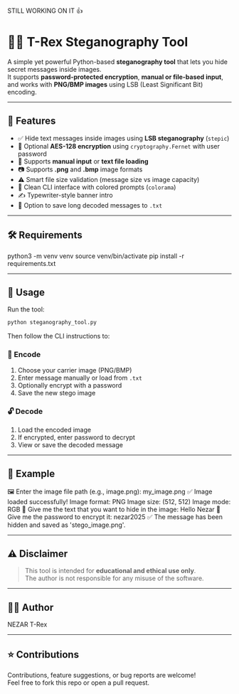 STILL WORKING ON IT 👍

# 🕵️‍♂️ T-Rex Steganography Tool 

A simple yet powerful Python-based **steganography tool** that lets you hide secret messages inside images.  
It supports **password-protected encryption**, **manual or file-based input**, and works with **PNG/BMP images** using LSB (Least Significant Bit) encoding.

---

## 🎯 Features

- ✅ Hide text messages inside images using **LSB steganography** (`stepic`)
- 🔐 Optional **AES-128 encryption** using `cryptography.Fernet` with user password
- 📄 Supports **manual input** or **text file loading**
- 📷 Supports **.png** and **.bmp** image formats
- ⚠️ Smart file size validation (message size vs image capacity)
- 🧠 Clean CLI interface with colored prompts (`colorama`)
- ✍️ Typewriter-style banner intro
- 📂 Option to save long decoded messages to `.txt`

---

## 🛠️ Requirements

python3 -m venv venv
source venv/bin/activate
pip install -r requirements.txt

---

## 🚀 Usage

Run the tool:

```bash
python steganography_tool.py
```

Then follow the CLI instructions to:

### 🔏 Encode
1. Choose your carrier image (PNG/BMP)
2. Enter message manually or load from `.txt`
3. Optionally encrypt with a password
4. Save the new stego image

### 🔓 Decode
1. Load the encoded image
2. If encrypted, enter password to decrypt
3. View or save the decoded message

---

## 🧪 Example

🖼️ Enter the image file path (e.g., image.png): my_image.png
✅ Image loaded successfully!
Image format: PNG
Image size: (512, 512)
Image mode: RGB
📜 Give me the text that you want to hide in the image: Hello Nezar
🔐 Give me the password to encrypt it: nezar2025
✅ The message has been hidden and saved as 'stego_image.png'.


---

## ⚠️ Disclaimer

> This tool is intended for **educational and ethical use only**.  
> The author is not responsible for any misuse of the software.

---


## 🙋‍♂️ Author

NEZAR T-Rex

---

## ⭐ Contributions

Contributions, feature suggestions, or bug reports are welcome!  
Feel free to fork this repo or open a pull request.

